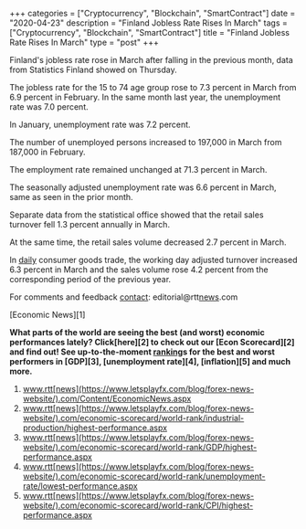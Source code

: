 +++
categories = ["Cryptocurrency", "Blockchain", "SmartContract"]
date = "2020-04-23"
description = "Finland Jobless Rate Rises In March"
tags = ["Cryptocurrency", "Blockchain", "SmartContract"]
title = "Finland Jobless Rate Rises In March"
type = "post"
+++

Finland's jobless rate rose in March after falling in the previous
month, data from Statistics Finland showed on Thursday.

The jobless rate for the 15 to 74 age group rose to 7.3 percent in March
from 6.9 percent in February. In the same month last year, the
unemployment rate was 7.0 percent.

In January, unemployment rate was 7.2 percent.

The number of unemployed persons increased to 197,000 in March from
187,000 in February.

The employment rate remained unchanged at 71.3 percent in March.

The seasonally adjusted unemployment rate was 6.6 percent in March, same
as seen in the prior month.

Separate data from the statistical office showed that the retail sales
turnover fell 1.3 percent annually in March.

At the same time, the retail sales volume decreased 2.7 percent in
March.

In [daily](https://www.fintecher.org/2020/03/03/forex-trading-daily-strategy/) consumer goods trade, the working day adjusted turnover
increased 6.3 percent in March and the sales volume rose 4.2 percent
from the corresponding period of the previous year.

For comments and feedback [contact](https://www.playgroundfx.com/contact/): editorial@rtt[news](https://www.letsplayfx.com/blog/forex-news-website/).com

[Economic News][1]

 **What parts of the world are seeing the best (and worst) economic
performances lately? Click[here][2] to check out our [Econ Scorecard][2]
and find out! See up-to-the-moment [ranking](https://www.playgroundfx.com/blog/crypto-exchange-ranking/)s for the best and worst
performers in [GDP][3], [unemployment rate][4], [inflation][5] and much
more.**

   1. www.rtt[news](https://www.letsplayfx.com/blog/forex-news-website/).com/Content/EconomicNews.aspx
   2. www.rtt[news](https://www.letsplayfx.com/blog/forex-news-website/).com/economic-scorecard/world-rank/industrial-production/highest-performance.aspx
   3. www.rtt[news](https://www.letsplayfx.com/blog/forex-news-website/).com/economic-scorecard/world-rank/GDP/highest-performance.aspx
   4. www.rtt[news](https://www.letsplayfx.com/blog/forex-news-website/).com/economic-scorecard/world-rank/unemployment-rate/lowest-performance.aspx
   5. www.rtt[news](https://www.letsplayfx.com/blog/forex-news-website/).com/economic-scorecard/world-rank/CPI/highest-performance.aspx